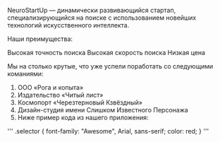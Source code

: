 NeuroStartUp — динамически развивающийся стартап, специализирующийся на поиске
с использованием новейших технологий искусственного интеллекта.

Наши преимущества:

Высокая точность поиска
Высокая скорость поиска
Низкая цена

Мы на столько крутые, что уже успели поработать со следующими команиями:

 1. ООО «Рога и копыта»
 2. Издательство «Читый лист»
 3. Космопорт «Черезтерновый Кзвёздный»
 4. Дизайн-студия имени Слишком Известного Персонажа
 5. Ниже пример кода из нашего приложения:

'''
.selector {
  font-family: "Awesome", Arial, sans-serif;
  color: red;
}
'''
